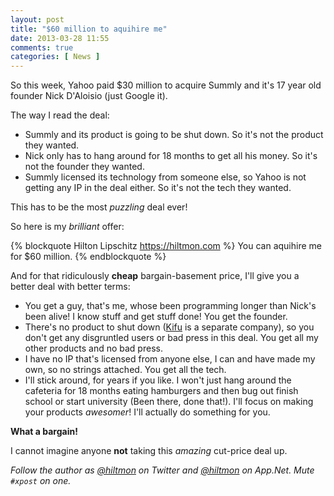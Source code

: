 ```yaml
---
layout: post
title: "$60 million to aquihire me"
date: 2013-03-28 11:55
comments: true
categories: [ News ]
---
```


So this week, Yahoo paid $30 million to acquire Summly and it's 17 year old founder Nick D'Aloisio (just Google it).

The way I read the deal:

* Summly and its product is going to be shut down.  <span class="light">So it's not the product they wanted.</span>
* Nick only has to hang around for 18 months to get all his money.  <span class="light">So it's not the founder they wanted.</span>
* Summly licensed its technology from someone else, so Yahoo is not getting any IP in the deal either.  <span class="light">So it's not the tech they wanted.</span>

This has to be the most *puzzling* deal ever!

So here is my *brilliant* offer:

{% blockquote Hilton Lipschitz https://hiltmon.com %}
You can aquihire me for $60 million.
{% endblockquote %}

And for that ridiculously **cheap** bargain-basement price, I'll give you a better deal with better terms:

* You get a guy, that's me, whose been programming longer than Nick's been alive! I know stuff and get stuff done!  <span class="light">You get the founder.</span>
* There's no product to shut down ([Kifu](http://www.kifuapp.com) is a separate company), so you don't get any disgruntled users or bad press in this deal.  <span class="light">You get all my other products and no bad press.</span>
* I have no IP that's licensed from anyone else, I can and have made my own, so no strings attached.  <span class="light">You get all the tech.</span>
* I'll stick around, for years if you like. I won't just hang around the cafeteria for 18 months eating hamburgers and then bug out finish school or start university (Been there, done that!). I'll focus on making your products *awesomer*!  <span class="light">I'll actually do something for you.</span>

**What a bargain!**

I cannot imagine anyone **not** taking this *amazing* cut-price deal up.

*Follow the author as [@hiltmon](http://https://twitter.com/hiltmon) on Twitter and [@hiltmon](http://alpha.app.net/hiltmon) on App.Net. Mute `#xpost` on one.*